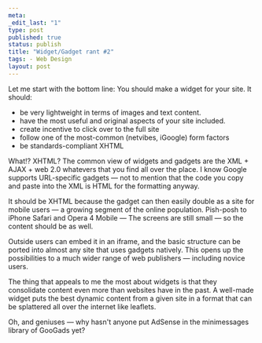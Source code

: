 ```yaml
--- 
meta: 
_edit_last: "1" 
type: post 
published: true 
status: publish 
title: "Widget/Gadget rant #2" 
tags: - Web Design 
layout: post 
--- 
```


Let me start with the bottom line: You should make a widget for your site. It should: 

  * be very lightweight in terms of images and text content.
  * have the most useful and original aspects of your site included.
  * create incentive to click over to the full site
  * follow one of the most-common (netvibes, iGoogle) form factors
  * be standards-compliant XHTML

What!? XHTML? The common view of widgets and gadgets are the XML + AJAX + web 2.0 whatevers that you find all over the place. I know Google supports URL-specific gadgets — not to mention that the code you copy and paste into the XML is HTML for the formatting anyway.

It should be XHTML because the gadget can then easily double as a site for mobile users — a growing segment of the online population. Pish-posh to iPhone Safari and Opera 4 Mobile — The screens are still small — so the content should be as well.

Outside users can embed it in an iframe, and the basic structure can be ported into almost any site that uses gadgets natively. This opens up the possibilities to a much wider range of web publishers — including novice users.

The thing that appeals to me the most about widgets is that they consolidate content even more than websites have in the past. A well-made widget puts the best dynamic content from a given site in a format that can be splattered all over the internet like leaflets.

Oh, and geniuses — why hasn't anyone put AdSense in the minimessages library of GooGads yet?